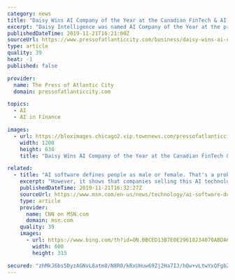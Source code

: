 ```yaml
---
category: news
title: "Daisy Wins AI Company of the Year at the Canadian FinTech & AI Awards"
excerpt: "Daisy Intelligence was named AI Company of the Year at the prestigious Canadian FinTech & AI Awards. Daisy provides AI-powered solutions for the insurance and retail industries that deliver dramatically improved business results. “With Canada regarded as one of the global leaders in artificial intelligence, this award is a major ..."
publishedDateTime: 2019-11-21T16:21:00Z
sourceUrl: https://www.pressofatlanticcity.com/business/daisy-wins-ai-company-of-the-year-at-the-canadian/article_d03ba763-495e-5651-977c-1ed73ff84320.html
type: article
quality: 39
heat: -1
published: false

provider:
  name: The Press of Atlantic City
  domain: pressofatlanticcity.com

topics:
  - AI
  - AI in Finance

images:
  - url: https://bloximages.chicago2.vip.townnews.com/pressofatlanticcity.com/content/tncms/custom/image/bae1e730-3e34-11e6-9bc5-8f83ee7a0e54.jpg
    width: 1200
    height: 630
    title: "Daisy Wins AI Company of the Year at the Canadian FinTech & AI Awards"

related:
  - title: "AI software defines people as male or female. That's a problem"
    excerpt: "However, it shows that companies selling this AI technology can't control its deployment once it's in the hands of customers. (Woo is listed, along with a testimonial from Menon, on an Amazon Rekognition Customers page.) \"That's in a way proving the point that there's no way to really ensure your client is using this in an ethical way or a way ..."
    publishedDateTime: 2019-11-21T16:32:27Z
    sourceUrl: https://www.msn.com/en-us/news/technology/ai-software-defines-people-as-male-or-female-thats-a-problem/ar-BBX7dxv
    type: article
    provider:
      name: CNN on MSN.com
      domain: msn.com
    quality: 39
    images:
      - url: https://www.bing.com/th?id=ON.BBCED13B7E0E29618234070ABDA677A7
        width: 600
        height: 315

secured: "zhMkJ6bs5DyzAGNvL8atm8/N8R0/kRxUHuw69Zj2Ha7IJ/hQw+vLtwYxQFgbZxwaUuK6Zyoki2bCf/7o9EaMJRD9Vlo96umRxU5X5zUY6BS6zl45uoGeG77+1NM9Z9B65O8GHauHdM1Y/2pKKMBaE6vbyF9EX5OKzc4sWq2Y0otM/CIW4hnSZLe1obsKfBk/rMCtGRnH3ezbcBW/jg53gAm2thOmO7dbpEuGuc3XvZDQdtcMgcHWAkD0jygXwwgp8IJTaNt0wbfndib/G52EBA==;a8LygZRbyZvDTyCwE5W0lw=="
---
```



